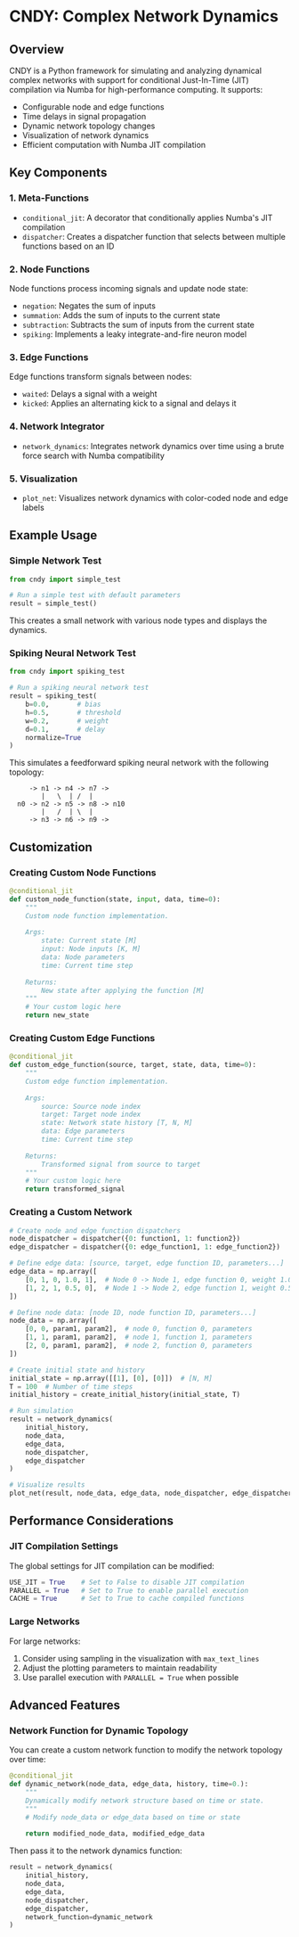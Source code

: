 # CNDY: Complex Network Dynamics

## Overview

CNDY is a Python framework for simulating and analyzing dynamical complex networks with support for conditional Just-In-Time (JIT) compilation via Numba for high-performance computing. It supports:

- Configurable node and edge functions
- Time delays in signal propagation
- Dynamic network topology changes
- Visualization of network dynamics
- Efficient computation with Numba JIT compilation

## Key Components

### 1. Meta-Functions

- `conditional_jit`: A decorator that conditionally applies Numba's JIT compilation
- `dispatcher`: Creates a dispatcher function that selects between multiple functions based on an ID

### 2. Node Functions

Node functions process incoming signals and update node state:

- `negation`: Negates the sum of inputs
- `summation`: Adds the sum of inputs to the current state
- `subtraction`: Subtracts the sum of inputs from the current state
- `spiking`: Implements a leaky integrate-and-fire neuron model

### 3. Edge Functions

Edge functions transform signals between nodes:

- `waited`: Delays a signal with a weight
- `kicked`: Applies an alternating kick to a signal and delays it

### 4. Network Integrator

- `network_dynamics`: Integrates network dynamics over time using a brute force search with Numba compatibility

### 5. Visualization

- `plot_net`: Visualizes network dynamics with color-coded node and edge labels

## Example Usage

### Simple Network Test

```python
from cndy import simple_test

# Run a simple test with default parameters
result = simple_test()
```

This creates a small network with various node types and displays the dynamics.

### Spiking Neural Network Test

```python
from cndy import spiking_test

# Run a spiking neural network test
result = spiking_test(
    b=0.0,       # bias
    h=0.5,       # threshold
    w=0.2,       # weight
    d=0.1,       # delay
    normalize=True
)
```

This simulates a feedforward spiking neural network with the following topology:

```
     -> n1 -> n4 -> n7 ->
        |   \  | /  |
  n0 -> n2 -> n5 -> n8 -> n10
        |   /  | \  |
     -> n3 -> n6 -> n9 ->
```

## Customization

### Creating Custom Node Functions

```python
@conditional_jit
def custom_node_function(state, input, data, time=0):
    """
    Custom node function implementation.
    
    Args:
        state: Current state [M]
        input: Node inputs [K, M]
        data: Node parameters
        time: Current time step
        
    Returns:
        New state after applying the function [M]
    """
    # Your custom logic here
    return new_state
```

### Creating Custom Edge Functions

```python
@conditional_jit
def custom_edge_function(source, target, state, data, time=0):
    """
    Custom edge function implementation.
    
    Args:
        source: Source node index
        target: Target node index
        state: Network state history [T, N, M]
        data: Edge parameters
        time: Current time step
        
    Returns:
        Transformed signal from source to target
    """
    # Your custom logic here
    return transformed_signal
```

### Creating a Custom Network

```python
# Create node and edge function dispatchers
node_dispatcher = dispatcher({0: function1, 1: function2})
edge_dispatcher = dispatcher({0: edge_function1, 1: edge_function2})

# Define edge data: [source, target, edge function ID, parameters...]
edge_data = np.array([
    [0, 1, 0, 1.0, 1],  # Node 0 -> Node 1, edge function 0, weight 1.0, delay 1
    [1, 2, 1, 0.5, 0],  # Node 1 -> Node 2, edge function 1, weight 0.5, delay 0
])

# Define node data: [node ID, node function ID, parameters...]
node_data = np.array([
    [0, 0, param1, param2],  # node 0, function 0, parameters
    [1, 1, param1, param2],  # node 1, function 1, parameters
    [2, 0, param1, param2],  # node 2, function 0, parameters
])

# Create initial state and history
initial_state = np.array([[1], [0], [0]])  # [N, M]
T = 100  # Number of time steps
initial_history = create_initial_history(initial_state, T)

# Run simulation
result = network_dynamics(
    initial_history, 
    node_data, 
    edge_data, 
    node_dispatcher, 
    edge_dispatcher
)

# Visualize results
plot_net(result, node_data, edge_data, node_dispatcher, edge_dispatcher)
```

## Performance Considerations

### JIT Compilation Settings

The global settings for JIT compilation can be modified:

```python
USE_JIT = True    # Set to False to disable JIT compilation
PARALLEL = True   # Set to True to enable parallel execution
CACHE = True      # Set to True to cache compiled functions
```

### Large Networks

For large networks:

1. Consider using sampling in the visualization with `max_text_lines`
2. Adjust the plotting parameters to maintain readability
3. Use parallel execution with `PARALLEL = True` when possible

## Advanced Features

### Network Function for Dynamic Topology

You can create a custom network function to modify the network topology over time:

```python
@conditional_jit
def dynamic_network(node_data, edge_data, history, time=0.):
    """
    Dynamically modify network structure based on time or state.
    """
    # Modify node_data or edge_data based on time or state
    
    return modified_node_data, modified_edge_data
```

Then pass it to the network dynamics function:

```python
result = network_dynamics(
    initial_history, 
    node_data, 
    edge_data, 
    node_dispatcher, 
    edge_dispatcher,
    network_function=dynamic_network
)
```
